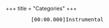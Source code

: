 +++
title = "Categories"
+++

<link rel="stylesheet" href="../../css/APlayer.min.css">
<div id="aplayer">
	<pre class="aplayer-lrc-content">
        [00:00.000]Instrumental
    </pre>
</div>
<script src="../../js/APlayer.min.js"></script>

<script>
const ap = new APlayer({
    container: document.getElementById('aplayer'),
	fixed: false,
	mini: false,
	autoplay: false,
	theme: '#b7daff',
	loop: 'all',
	order: 'list',
	preload: 'auto',
	volume: 0.8,
    audio: [{
		name: 'White Magic',
		artist: 'Ujico Snail s house',
        //url: '../../music/White Magic-Ujico Snail s house.mp3',
		//cover: '../../music/White Magic-Ujico Snail s house.jpg',
		url: 'https://yxl-blog.oss-cn-beijing.aliyuncs.com/music/White%20Magic-Ujico%20Snail%20s%20house.mp3',
		cover: 'https://yxl-blog.oss-cn-beijing.aliyuncs.com/music/White%20Magic-Ujico%20Snail%20s%20house.jpg',
		mutex: true,
		listFolded: true,
    }],
	lrcType: 2,
});
</script>
